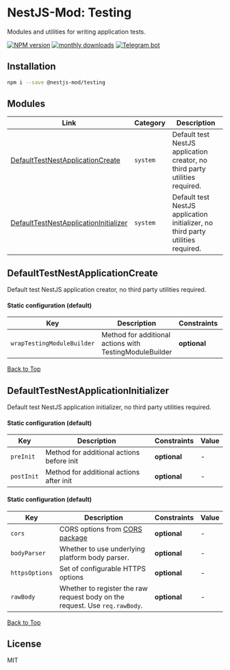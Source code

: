 # NestJS-Mod: Testing

Modules and utilities for writing application tests.

[![NPM version][npm-image]][npm-url] [![monthly downloads][downloads-image]][downloads-url] [![Telegram bot][telegram-image]][telegram-url]

## Installation

```bash
npm i --save @nestjs-mod/testing
```

## Modules

| Link                                                                            | Category | Description                                                                     |
| ------------------------------------------------------------------------------- | -------- | ------------------------------------------------------------------------------- |
| [DefaultTestNestApplicationCreate](#defaulttestnestapplicationcreate)           | `system` | Default test NestJS application creator, no third party utilities required.     |
| [DefaultTestNestApplicationInitializer](#defaulttestnestapplicationinitializer) | `system` | Default test NestJS application initializer, no third party utilities required. |

## DefaultTestNestApplicationCreate

Default test NestJS application creator, no third party utilities required.

#### Static configuration (default)

| Key                        | Description                                             | Constraints  | Value |
| -------------------------- | ------------------------------------------------------- | ------------ | ----- |
| `wrapTestingModuleBuilder` | Method for additional actions with TestingModuleBuilder | **optional** | -     |

[Back to Top](#modules)

## DefaultTestNestApplicationInitializer

Default test NestJS application initializer, no third party utilities required.

#### Static configuration (default)

| Key        | Description                               | Constraints  | Value |
| ---------- | ----------------------------------------- | ------------ | ----- |
| `preInit`  | Method for additional actions before init | **optional** | -     |
| `postInit` | Method for additional actions after init  | **optional** | -     |

#### Static configuration (default)

| Key            | Description                                                                               | Constraints  | Value |
| -------------- | ----------------------------------------------------------------------------------------- | ------------ | ----- |
| `cors`         | CORS options from [CORS package](https://github.com/expressjs/cors#configuration-options) | **optional** | -     |
| `bodyParser`   | Whether to use underlying platform body parser.                                           | **optional** | -     |
| `httpsOptions` | Set of configurable HTTPS options                                                         | **optional** | -     |
| `rawBody`      | Whether to register the raw request body on the request. Use `req.rawBody`.               | **optional** | -     |

[Back to Top](#modules)

## License

MIT

[npm-image]: https://badgen.net/npm/v/@nestjs-mod/testing
[npm-url]: https://npmjs.org/package/@nestjs-mod/testing
[telegram-image]: https://img.shields.io/badge/bot-group-blue.svg?maxAge=2592000
[telegram-url]: https://t.me/nestjs_mod
[downloads-image]: https://badgen.net/npm/dm/@nestjs-mod/testing
[downloads-url]: https://npmjs.org/package/@nestjs-mod/testing
